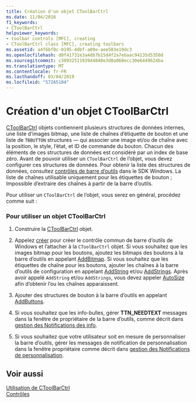 ```yaml
---
title: Création d'un objet CToolBarCtrl
ms.date: 11/04/2016
f1_keywords:
- CToolBarCtrl
helpviewer_keywords:
- toolbar controls [MFC], creating
- CToolBarCtrl class [MFC], creating toolbars
ms.assetid: a4f6bf0c-0195-4dbf-a09e-aee503e19dc3
ms.openlocfilehash: d0f41731e3a4db7b15d4f2a7ebaac94135d5350d
ms.sourcegitcommit: c3093251193944840e3d0a068ecc30e6449624ba
ms.translationtype: MT
ms.contentlocale: fr-FR
ms.lasthandoff: 03/04/2019
ms.locfileid: "57265104"
---
```

# <a name="creating-a-ctoolbarctrl-object"></a>Création d'un objet CToolBarCtrl

[CToolBarCtrl](../mfc/reference/ctoolbarctrl-class.md) objets contiennent plusieurs structures de données internes, une liste d’images bitmap, une liste de chaînes d’étiquette de bouton et une liste de `TBBUTTON` structures — qui associer une image et/ou de chaîne avec la position, le style, l’état, et ID de commande du bouton. Chacun des éléments de ces structures de données est considéré par un index de base zéro. Avant de pouvoir utiliser un `CToolBarCtrl` de l’objet, vous devez configurer ces structures de données. Pour obtenir la liste des structures de données, consultez [contrôles de barre d’outils](controls-mfc.md) dans le SDK Windows. La liste de chaînes utilisable uniquement pour les étiquettes de bouton ; Impossible d’extraire des chaînes à partir de la barre d’outils.

Pour utiliser un `CToolBarCtrl` de l’objet, vous serez en général, procédez comme suit :

### <a name="to-use-a-ctoolbarctrl-object"></a>Pour utiliser un objet CToolBarCtrl

1. Construire la [CToolBarCtrl](../mfc/reference/ctoolbarctrl-class.md) objet.

1. Appelez [créer](../mfc/reference/ctoolbarctrl-class.md#create) pour créer le contrôle commun de barre d’outils de Windows et l’attacher à la `CToolBarCtrl` objet. Si vous souhaitez que les images bitmap pour les boutons, ajoutez les bitmaps des boutons à la barre d’outils en appelant [AddBitmap](../mfc/reference/ctoolbarctrl-class.md#addbitmap). Si vous souhaitez que les étiquettes de chaîne pour les boutons, ajouter les chaînes à la barre d’outils de configuration en appelant [AddString](../mfc/reference/ctoolbarctrl-class.md#addstring) et/ou [AddStrings](../mfc/reference/ctoolbarctrl-class.md#addstrings). Après avoir appelé `AddString` et/ou `AddStrings`, vous devez appeler [AutoSize](../mfc/reference/ctoolbarctrl-class.md#autosize) afin d’obtenir l’ou les chaînes apparaissent.

1. Ajouter des structures de bouton à la barre d’outils en appelant [AddButtons](../mfc/reference/ctoolbarctrl-class.md#addbuttons).

1. Si vous souhaitez que les info-bulles, gérer **TTN_NEEDTEXT** messages dans la fenêtre de propriétaire de la barre d’outils, comme décrit dans [gestion des Notifications des info](../mfc/handling-tool-tip-notifications.md).

1. Si vous souhaitez que votre utilisateur soit en mesure de personnaliser la barre d’outils, gérer les messages de notification de personnalisation dans la fenêtre propriétaire comme décrit dans [gestion des Notifications de personnalisation](../mfc/handling-customization-notifications.md).

## <a name="see-also"></a>Voir aussi

[Utilisation de CToolBarCtrl](../mfc/using-ctoolbarctrl.md)<br/>
[Contrôles](../mfc/controls-mfc.md)

